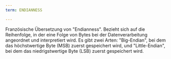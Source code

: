 ```yaml
---
term: ENDIANNESS

---
```

Französische Übersetzung von "Endianness". Bezieht sich auf die Reihenfolge, in der eine Folge von Bytes bei der Datenverarbeitung angeordnet und interpretiert wird. Es gibt zwei Arten: "Big-Endian", bei dem das höchstwertige Byte (MSB) zuerst gespeichert wird, und "Little-Endian", bei dem das niedrigstwertige Byte (LSB) zuerst gespeichert wird.